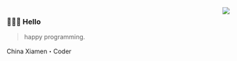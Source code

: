 <img align="right" src="https://github-readme-stats.vercel.app/api?username=suyar&show_icons=true&theme=default" />

###  👋👋👋 Hello

> happy programming.

China Xiamen・Coder
